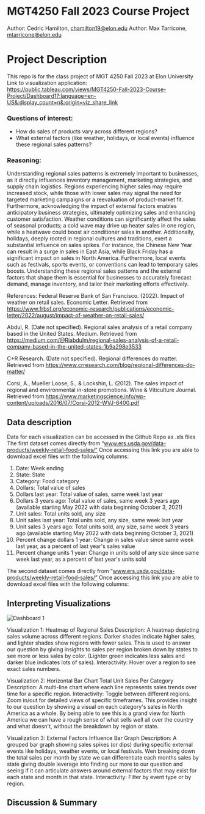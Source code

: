 # MGT4250 Fall 2023 Course Project
Author: Cedric Hamilton, chamilton19@elon.edu
Author: Max Tarricone, mtarricone@elon.edu

# Project Description
This repo is for the class project of MGT 4250 Fall 2023 at Elon University
Link to visualization application: https://public.tableau.com/views/MGT4250-Fall-2023-Course-Project/Dashboard1?:language=en-US&:display_count=n&:origin=viz_share_link

### Questions of interest:
- How do sales of products vary across different regions?
- What external factors (like weather, holidays, or local events) influence these regional sales patterns?

### Reasoning:
Understanding regional sales patterns is extremely important to businesses, as it directly influences inventory management, marketing strategies, and supply chain logistics. Regions experiencing higher sales may require increased stock, while those with lower sales may signal the need for targeted marketing campaigns or a reevaluation of product-market fit. Furthermore, acknowledging the impact of external factors enables anticipatory business strategies, ultimately optimizing sales and enhancing customer satisfaction. Weather conditions can significantly affect the sales of seasonal products; a cold wave may drive up heater sales in one region, while a heatwave could boost air conditioner sales in another. Additionally, holidays, deeply rooted in regional cultures and traditions, exert a substantial influence on sales spikes. For instance, the Chinese New Year can result in a surge in sales in East Asia, while Black Friday has a significant impact on sales in North America. Furthermore, local events such as festivals, sports events, or conventions can lead to temporary sales boosts. Understanding these regional sales patterns and the external factors that shape them is essential for businesses to accurately forecast demand, manage inventory, and tailor their marketing efforts effectively.

References:
Federal Reserve Bank of San Francisco. (2022). Impact of weather on retail sales. Economic Letter. Retrieved from https://www.frbsf.org/economic-research/publications/economic-letter/2022/august/impact-of-weather-on-retail-sales/

Abdul, R. (Date not specified). Regional sales analysis of a retail company based in the United States. Medium. Retrieved from https://medium.com/@Riabdulm/regional-sales-analysis-of-a-retail-company-based-in-the-united-states-1b9a298e3533

C+R Research. (Date not specified). Regional differences do matter. Retrieved from https://www.crresearch.com/blog/regional-differences-do-matter/

Corsi, A., Mueller Loose, S., & Lockshin, L. (2012). The sales impact of regional and environmental in-store promotions. Wine & Viticulture Journal. Retrieved from https://www.marketingscience.info/wp-content/uploads/2016/07/Corsi-2012-WVJ-6400.pdf


  ## Data description
Data for each visualization can be accessed in the Github Repo as .xls files
The first dataset comes directly from “www.ers.usda.gov/data-products/weekly-retail-food-sales/” Once accessing this link you are able to download excel files with the following columns:
1. Date: Week ending
2. State: State
3. Category: Food category
4. Dollars: Total value of sales
5. Dollars last year: Total value of sales, same week last year
6. Dollars 3 years ago: Total value of sales, same week 3 years ago (available starting May 2022 with data beginning October 3, 2021)
7. Unit sales: Total units sold, any size
8. Unit sales last year: Total units sold, any size, same week last year
9. Unit sales 3 years ago: Total units sold, any size, same week 3 years ago (available starting May 2022 with data beginning October 3, 2021)
10. Percent change dollars 1 year: Change in sales value since same week last year, as a percent of last year's sales value
11. Percent change units 1 year: Change in units sold of any size since same week last year, as a percent of last year's units sold

The second dataset comes directly from “www.ers.usda.gov/data-products/weekly-retail-food-sales/” Once accessing this link you are able to download excel files with the following columns:

## Interpreting Visualizations
![Dashboard 1](https://github.com/cedrichamilton/MGT4250-Fall-2023-Course-Project/assets/152214811/95b9e17b-8704-4a18-86f1-153f60fa8e6c)

Visualization 1: Heatmap of Regional Sales
Description: A heatmap depicting sales volume across different regions. Darker shades indicate higher sales, and lighter shades show regions with fewer sales. This is used to answer our question by giving insights to sales per region broken down by states to see more or less sales by color. (Lighter green indicates less sales and darker blue indicates lots of sales).
Interactivity: Hover over a region to see exact sales numbers.

Visualization 2: Horizontal Bar Chart Total Unit Sales Per Category 
Description: A multi-line chart where each line represents sales trends over time for a specific region.
Interactivity: Toggle between different regions. Zoom in/out for detailed views of specific timeframes. This provides insight to our question by showing a visual on each category's sales in North America as a whole. By being able to see this is a grand view for North America we can have a rough sense of what sells well all over the country and what doesn't, without the breakdown by region or state.   

Visualization 3: External Factors Influence Bar Graph
Description: A grouped bar graph showing sales spikes (or dips) during specific external events like holidays, weather events, or local festivals. Wen breaking down the total sales per month by state we can differentiate each months sales by state giving double leverage into finding our more to our question and seeing if it can articulate answers around external factors that may exist for each state and month in that state. 
Interactivity: Filter by event type or by region.



## Discussion & Summary
